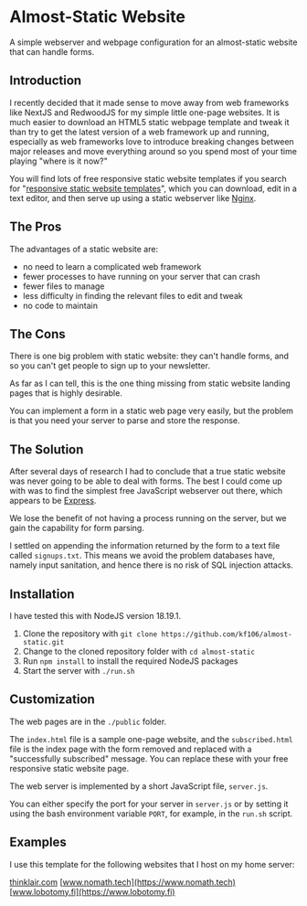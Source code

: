 # Almost-Static Website

A simple webserver and webpage configuration for an almost-static website that can handle forms.

## Introduction
I recently decided that it made sense to move away from web frameworks like NextJS and RedwoodJS for my simple little one-page websites. It is much easier to download an HTML5 static webpage template and tweak it than try to get the latest version of a web framework up and running, especially as web frameworks love to introduce breaking changes between major releases and move everything around so you spend most of your time playing "where is it now?"

You will find lots of free responsive static website templates if you search for "[responsive static website templates](https://www.google.com/search?q=responsive+static+website+templates)", which you can download, edit in a text editor, and then serve up using a static webserver like [Nginx](https://www.nginx.com/resources/glossary/nginx/).

## The Pros
The advantages of a static website are:

* no need to learn a complicated web framework
* fewer processes to have running on your server that can crash
* fewer files to manage
* less difficulty in finding the relevant files to edit and tweak
* no code to maintain

## The Cons
There is one big problem with static website: they can't handle forms, and so you can't get people to sign up to your newsletter.

As far as I can tell, this is the one thing missing from static website landing pages that is highly desirable.

You can implement a form in a static web page very easily, but the problem is that you need your server to parse and store the response.

## The Solution
After several days of research I had to conclude that a true static website was never going to be able to deal with forms. The best I could come up with was to find the simplest free JavaScript webserver out there, which appears to be [Express](https://expressjs.com/).

We lose the benefit of not having a process running on the server, but we gain the capability for form parsing.

I settled on appending the information returned by the form to a text file called `signups.txt`. This means we avoid the problem databases have, namely input sanitation, and hence there is no risk of SQL injection attacks.

## Installation
I have tested this with NodeJS version 18.19.1.

1. Clone the repository with `git clone https://github.com/kf106/almost-static.git`
2. Change to the cloned repository folder with `cd almost-static`
3. Run `npm install` to install the required NodeJS packages
4. Start the server with `./run.sh`

## Customization
The web pages are in the `./public` folder.

The `index.html` file is a sample one-page website, and the `subscribed.html` file is the index page with the form removed and replaced with a "successfully subscribed" message. You can replace these with your free responsive static website page.

The web server is implemented by a short JavaScript file, `server.js`.

You can either specify the port for your server in `server.js` or by setting it using the bash environment variable `PORT`, for example, in the `run.sh` script.

## Examples
I use this template for the following websites that I host on my home server:

[thinklair.com](https://thinklair.com)
[www.nomath.tech](https://www.nomath.tech)
[www.lobotomy.fi](https://www.lobotomy.fi)

